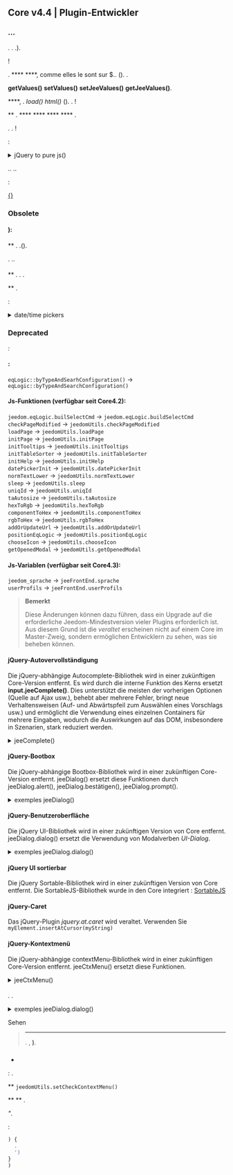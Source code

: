 ## Core v4.4 | Plugin-Entwickler

###  ...

. . .).

 !

. ****  ****, comme elles le sont sur $.. (). .

 **getValues()**  **setValues()**  **setJeeValues()**  **getJeeValues()**.

 ****, . *load()*  *html()* (). . !

 ** .  **** **** ****  **** .

. . !

:

<details>

  <summary markdown="span">jQuery to pure js()</summary>

  
  {% raw %}
  //jQuery:
  $('#table_objectSummary tbody').append(tr)
  $('#table_objectSummary tbody tr').last().setValues(_summary, '.objectSummaryAttr')

  :
  ').)
  ().')

  //jQuery:
  ()
  ]
  ')

  :
  ()
  ]
  ')

  //jQuery:
  addMyTr: ) {
    >'
    >'
    >'
    >'
    )
    ')
    $('#table_stuff tbody').append(newRow)
    
  }

  :
  addMyTr: ) {
    >'
    >'
    >'
    >'
    ')
    
    ')
    )
    
  }

  //jQuery:
  $(function(){
    !')
  })

  :
  (){
    !')
  })

  {% endraw %}
  

</details>

.. ..

:

[](/de_DE/dev/corejs/index)

[ {}](https://github.com/jeedom/core/blob/alpha/core/dom/dom.utils.js)

[](https://github.com/jeedom/core/blob/alpha/core/dom/dom.ui.js)



### Obsolete

#### 

  


#### ):



#### 

 ** . .().

. ..

#### 

 ** . . [](https://flatpickr.js.org/).

 ** .

:

<details>

  <summary markdown="span">date/time pickers</summary>

  
  {% raw %}
  <input id="myDate" class="in_datepicker"/>
  <input id="myTime" class="in_timepicker"/>
  <input id="myCustomDatetime"/>
  {% endraw %}
  

  
  {% raw %}
  
  

  :i:
  {% endraw %}
  

</details>



### Deprecated

*:*

#### :

`eqLogic::byTypeAndSearhConfiguration()` -> `eqLogic::byTypeAndSearchConfiguration()`  

#### Js-Funktionen (verfügbar seit Core4.2):

`jeedom.eqLogic.builSelectCmd` -> `jeedom.eqLogic.buildSelectCmd`  
`checkPageModified` -> `jeedomUtils.checkPageModified`  
`loadPage` -> `jeedomUtils.loadPage`  
`initPage` -> `jeedomUtils.initPage`  
`initTooltips` -> `jeedomUtils.initTooltips`  
`initTableSorter` -> `jeedomUtils.initTableSorter`  
`initHelp` -> `jeedomUtils.initHelp`  
`datePickerInit` -> `jeedomUtils.datePickerInit`  
`normTextLower` -> `jeedomUtils.normTextLower`  
`sleep` -> `jeedomUtils.sleep`  
`uniqId` -> `jeedomUtils.uniqId`  
`taAutosize` -> `jeedomUtils.taAutosize`  
`hexToRgb` -> `jeedomUtils.hexToRgb`  
`componentToHex` -> `jeedomUtils.componentToHex`  
`rgbToHex` -> `jeedomUtils.rgbToHex`  
`addOrUpdateUrl` -> `jeedomUtils.addOrUpdateUrl`  
`positionEqLogic` -> `jeedomUtils.positionEqLogic`  
`chooseIcon` -> `jeedomUtils.chooseIcon`  
`getOpenedModal` -> `jeedomUtils.getOpenedModal`  

#### Js-Variablen (verfügbar seit Core4.3):

`jeedom_sprache` -> `jeeFrontEnd.sprache`  
`userProfils` -> `jeeFrontEnd.userProfils`

> **Bemerkt**
>
> Diese Änderungen können dazu führen, dass ein Upgrade auf die erforderliche Jeedom-Mindestversion vieler Plugins erforderlich ist. Aus diesem Grund ist die *veraltet* erscheinen nicht auf einem Core im Master-Zweig, sondern ermöglichen Entwicklern zu sehen, was sie beheben können.

#### jQuery-Autovervollständigung

Die jQuery-abhängige Autocomplete-Bibliothek wird in einer zukünftigen Core-Version entfernt. Es wird durch die interne Funktion des Kerns ersetzt **input.jeeComplete()**. Dies unterstützt die meisten der vorherigen Optionen (Quelle auf Ajax usw.), behebt aber mehrere Fehler, bringt neue Verhaltensweisen (Auf- und Abwärtspfeil zum Auswählen eines Vorschlags usw.) und ermöglicht die Verwendung eines einzelnen Containers für mehrere Eingaben, wodurch die Auswirkungen auf das DOM, insbesondere in Szenarien, stark reduziert werden.

<details>

  <summary markdown="span">jeeComplete()</summary>

  
  {% raw %}
  //jQuery:
  $('input.auto').autocomplete({
    minLength: 1,
    source: dataArray
  })

  :
  document.querySelector('input.auto').jeeComplete({
    minLength: 1,
    source: dataArray
  })
  {% endraw %}
  

</details>

#### jQuery-Bootbox

Die jQuery-abhängige Bootbox-Bibliothek wird in einer zukünftigen Core-Version entfernt. jeeDialog() ersetzt diese Funktionen durch jeeDialog.alert(), jeeDialog.bestätigen(), jeeDialog.prompt().

<details>

  <summary markdown="span">exemples jeeDialog()</summary>

  
  {% raw %}
  wenn (Bedingung) {
    jeeDialog.alert('Das ist falsch, Alter!')
    return
  }

  jeeDialog.prompt('Neuen Namen eingeben:', Funktion(Ergebnis) {
    wenn (Ergebnis !== null) {
      //Mach Sachen
    }
  })

  jeeDialog.confirm('Möchten Sie das wirklich löschen??', Funktion(Ergebnis) {
    wenn (Ergebnis) {
      //Mach Sachen
    } anders {
      // Andere Sachen machen
    }
  })

  {% endraw %}
  

</details>

#### jQuery-Benutzeroberfläche

Die jQuery UI-Bibliothek wird in einer zukünftigen Version von Core entfernt. jeeDialog.dialog() ersetzt die Verwendung von Modalverben *UI-Dialog*.

<details>

  <summary markdown="span">exemples jeeDialog.dialog()</summary>

  
  {% raw %}
  //jQuery-Benutzeroberfläche:
  $('#md_modal').dialog({
    title: "{{Systemadministration}}"
  }).laden('index.php?v=d&modal=system.action').dialog('öffnen')

  //Kern-jeeDialog:
  jeeDialog.dialog({
    title: '{{Systemadministration}}',
    contentUrl: 'index.php?v=d&modal=system.action'
  })

  {% endraw %}
  

</details>

#### jQuery UI sortierbar

Die jQuery Sortable-Bibliothek wird in einer zukünftigen Version von Core entfernt.
Die SortableJS-Bibliothek wurde in den Core integriert : [SortableJS](http://sortablejs.github.io/Sortable/)

#### jQuery-Caret

Das jQuery-Plugin *jquery.at.caret* wird veraltet. Verwenden Sie `myElement.insertAtCursor(myString)`

#### jQuery-Kontextmenü

Die jQuery-abhängige contextMenu-Bibliothek wird in einer zukünftigen Core-Version entfernt. jeeCtxMenu() ersetzt diese Funktionen.

<details>

  <summary markdown="span">jeeCtxMenu()</summary>

  
  {% raw %}
  var myCtxMenu = neues jeeCtxMenu({
    selector: '.nav.nav-tabs li', //Erforderlich!
    appendTo: 'div#div_pageContainer',
    className: '', //Zum Menücontainer hinzugefügt
    items: {
      uniqueNameID: {
        name: '{{Mein Artikel}}',
        isHtmlName: false,
        icon: 'fas fa-cogs',
        className: '', //Zum Artikelcontainer hinzugefügt
        callback: 
        }
      },
      sep1: '-----',
    },
    callback: 
    }
    //isDisable: false,
    /*
    events: {
      show: ) {
      },
      hide: ) {
      }
    },
    */
    /*
    build: ) {
       = {}
      zurückkehren {
        callback: ) {
          ...
        }
      },
      items: contextmenuitems
    },
    position: ) {
    },
    */
  })

  {% endraw %}
  

</details>

#### 

. .

<details>

  <summary markdown="span">exemples jeeDialog.dialog()</summary>

  
  {% raw %}
  //jQuery-Benutzeroberfläche:
  $('#bt_uploadImage').fileupload({
    url: '?
    dataType: 'json',
    done: ) {
      //Mach Sachen
    }
  })

  :
  ({
    fileInput: '),
    url: '?
    /*
    add: ) {
      ')
      ?
      ()
    },
    */
    done: ) {
      //Mach Sachen
    }
  })

  {% endraw %}
  

</details>

Sehen [](https://github.com/jeedom/core/blob/alpha/core/dom/dom.ui.js)

> ****
>
> . , **)**.

### 

- 

 : .

 **  ``jeedomUtils.setCheckContextMenu()``

 **  ** .

 *"*.

:

````js
) {
  .
  ')
}
)
````

